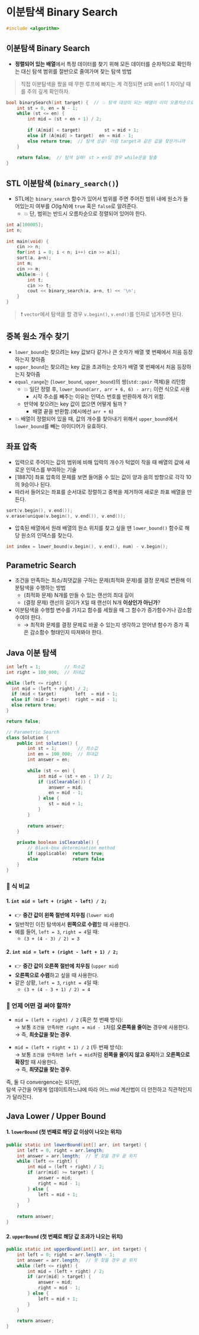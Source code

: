 # 이분탐색 Binary Search
```cpp
#include <algorithm>
```

## 이분탐색 Binary Search
* **정렬되어 있는 배열**에서 특정 데이터를 찾기 위해 모든 데이터를 순차적으로 확인하는 대신 탐색 범위를 절반으로 줄여가며 찾는 탐색 방법
> 직접 이분탐색을 짰을 때 무한 루프에 빠지는 게 걱정되면 st와 en이 1 차이날 때를 주의 깊게 확인하자.​
```cpp
bool binarySearch(int target) {  // 💥 탐색 대상이 되는 배열이 이미 오름차순으로 정렬되어 있어야 함.
	int st = 0, en = N - 1;
	while (st <= en) {
		int mid = (st + en + 1) / 2;
​
		if (A[mid] < target)	     st = mid + 1;
		else if (A[mid] > target)  en = mid - 1;
		else return true;  // 탐색 성공! 이럼 target과 같은 값을 찾은거니까
	}
​
	return false;  // 탐색 실패! st > en일 경우 while문을 탈출
}
```

## STL 이분탐색 (`binary_search()`)
* STL에는 `binary_search` 함수가 있어서 범위를 주면 주어진 범위 내에 원소가 들어있는지 여부를 $O(\lg N)$에 `true` 혹은 `false`로 알려준다.
  * 💥 단, 범위는 반드시 오름차순으로 정렬되어 있어야 한다.
```cpp
int a[100005];​
int n;
​
int main(void) {
    cin >> n;
    for(int i = 0; i < n; i++) cin >> a[i];
    sort(a, a+n);
    int m;
    cin >> m;
    while(m--) {
        int t;
        cin >> t;
        cout << binary_search(a, a+n, t) << '\n';
    }
}
```
> ❗ `vector`에서 탐색을 할 경우 `v.begin()`, `v.end()`를 인자로 넘겨주면 된다.

## 중복 원소 개수 찾기
* `lower_bound`는 찾으려는 key 값보다 같거나 큰 숫자가 배열 몇 번째에서 처음 등장하는지 찾아줌
* `upper_bound`는 찾으려는 key 값을 초과하는 숫자가 배열 몇 번째에서 처음 등장하는지 찾아줌
* `equal_range`는 (`lower_bound`, `upper_bound`)의 쌍(`std::pair` 객체)을 리턴함​
  * 💥 일단 정렬 후, `lower_bound(arr, arr + 6, 6) - arr;` 이런 식으로 사용
    * 시작 주소를 빼주는 이유는 인덱스 번호를 반환하게 하기 위함.
  * 만약에 찾으려는 key 값이 없으면 어떻게 될까 ?
    * 배열 끝을 반환함.(예시에선 `arr + 6`)
* 💥 배열이 정렬되어 있을 때, 값의 개수를 찾아내기 위해서 `upper_bound`에서 `lower_bound`를 빼는 아이디어가 유효하다.​

## 좌표 압축
* 입력으로 주어지는 값의 범위에 비해 입력의 개수가 턱없이 작을 때 배열의 값에 새로운 인덱스를 부여하는 기술
* [18870] 좌표 압축의 문제를 보면 들어올 수 있는 값이 양과 음의 방향으로 각각 10의 9승이나 된다.
* 따라서 들어오는 좌표를 순서대로 정렬하고 중복을 제거하여 새로운 좌표 배열을 만든다.
```cpp
sort(v.begin(), v.end());
v.erase(unique(v.begin(), v.end()), v.end());
```
* 압축된 배열에서 원래 배열의 원소 위치를 찾고 싶을 땐 `lower_bound()` 함수로 해당 원소의 인덱스를 찾는다.
```cpp
int index = lower_bound(v.begin(), v.end(), num) - v.begin();
```

## Parametric Search
* 조건을 만족하는 최소/최댓값을 구하는 문제(최적화 문제)를 결정 문제로 변환해 이분탐색을 수행하는 방법
  * (최적화 문제) N개를 만들 수 있는 랜선의 최대 길이
  * (결정 문제) 랜선의 길이가 X일 때 랜선이 N개 **이상인가 아닌가**?​
* 이분탐색을 수행할 변수를 가지고 함수를 세웠을 때 그 함수가 증가함수거나 감소함수여야 한다.
  * → 최적화 문제를 결정 문제로 바꿀 수 있는지 생각하고 얻어낸 함수가 증가 혹은 감소함수 형태인지 따져봐야 한다.
## Java 이분 탐색
```java
int left = 1;         // 최소값
int right = 100_000;  // 최대값

while (left <= right) {
  int mid = (left + right) / 2;
  if (mid < target)       left  = mid + 1;
  else if (mid > target)  right = mid - 1;
  else return true;
}

return false;
```
```java
// Parametric Search
class Solution {
    public int solution() {
        int st = 1;        // 최소값
        int en = 100_000;  // 최대값
        int answer = en;
        
        while (st <= en) {
            int mid = (st + en - 1) / 2;
            if (isClearable()) {
                answer = mid;
                en = mid - 1;
            } else {
                st = mid + 1;
            }
        }
        
        return answer;
    }
    
    private boolean isClearable() {
	    // Black-box determination method
        if (applicable)  return true;
        else             return false
    }
}
```
### 🔹 식 비교

#### 1. `int mid = left + (right - left) / 2;`
- 👉 **중간 값이 왼쪽 절반에 치우침** (`lower mid`)
- 일반적인 이진 탐색에서 **왼쪽으로 수렴**할 때 사용한다.
- 예를 들어, `left = 3`, `right = 4`일 때:
    - `(3 + (4 - 3) / 2) = 3`
#### 2. `int mid = left + (right - left + 1) / 2;`
- 👉 **중간 값이 오른쪽 절반에 치우침** (`upper mid`)
- **오른쪽으로 수렴**하고 싶을 때 사용한다.
- 같은 상황, `left = 3`, `right = 4`일 때:
    - `(3 + (4 - 3 + 1) / 2) = 4`
### 🔹 언제 어떤 걸 써야 할까?

- `mid = (left + right) / 2` (혹은 첫 번째 방식):  
    → 보통 `조건을 만족하면 right = mid - 1`처럼 **오른쪽을 줄이는** 경우에 사용한다.  
    → 즉, **최솟값을 찾는 경우**.
    
- `mid = (left + right + 1) / 2` (두 번째 방식):  
    → 보통 `조건을 만족하면 left = mid`처럼 **왼쪽을 줄이지 않고 유지**하고 **오른쪽으로 확장**할 때 사용한다.  
    → 즉, **최댓값을 찾는 경우**.

즉, 둘 다 convergence는 되지만,  
탐색 구간을 어떻게 업데이트하느냐에 따라 어느 mid 계산법이 더 안전하고 직관적인지가 달라진다.
## Java Lower / Upper Bound
#### 1. `lowerBound` (첫 번째로 해당 값 이상이 나오는 위치)
```java
public static int lowerBound(int[] arr, int target) {
	int left = 0, right = arr.length;
	int answer = arr.length;  // 못 찾을 경우 끝 위치
	while (left <= right) {
		int mid = (left + right) / 2;
		if (arr[mid] >= target) {
			answer = mid;
			right = mid - 1;
		} else {
			left = mid + 1;
		}
	}
	
	return answer;
}
```
#### 2. `upperBound` (첫 번째로 해당 값 초과가 나오는 위치)
```java
public static int upperBound(int[] arr, int target) {
	int left = 0; right = arr.length - 1;
	int answer = arr.length;  // 못 찾을 경우 끝 위치
	while (left <= right) {
		int mid = (left + right) / 2;
		if (arr[mid] > target) {
			answer = mid;
			right = mid - 1;
		} else {
			left = mid + 1;
		}
	}
	
	return answer;
}
```